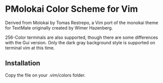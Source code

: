 # PMolokai Color Scheme for Vim

Derived from Molokai by Tomas Restrepo, a Vim port of the monokai theme for TextMate originally created by Wimer Hazenberg.

256-Color terminals are also supported, though there are some differences with the Gui version. Only the dark gray background style is supported on terminal vim at this time.

## Installation

Copy the file on your .vim/colors folder.
